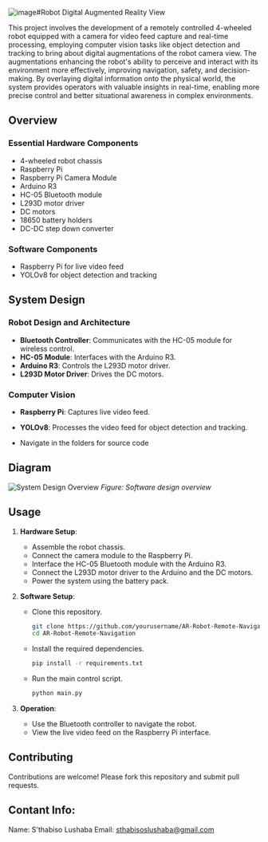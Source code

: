 ![image](https://github.com/LSHSTH002-git/Robot-Digital-Augmented-Reality-View-/assets/88942864/afd67bc6-f217-450d-a6b4-9a8806f47dcb)#Robot Digital Augmented Reality View

This project involves the development of a remotely controlled 4-wheeled robot equipped with a camera for video feed capture and real-time processing, employing computer vision tasks like object detection and tracking to bring about digital augmentations of the robot camera view. The augmentations enhancing the robot's ability to perceive and interact with its environment more effectively, improving navigation, safety, and decision-making. By overlaying digital information onto the physical world, the system provides operators with valuable insights in real-time, enabling more precise control and better situational awareness in complex environments.

## Overview

### Essential Hardware Components
- 4-wheeled robot chassis
- Raspberry Pi
- Raspberry Pi Camera Module
- Arduino R3
- HC-05 Bluetooth module
- L293D motor driver
- DC motors
- 18650 battery holders
- DC-DC step down converter

### Software Components
- Raspberry Pi for live video feed
- YOLOv8 for object detection and tracking

## System Design

### Robot Design and Architecture
- **Bluetooth Controller**: Communicates with the HC-05 module for wireless control.
- **HC-05 Module**: Interfaces with the Arduino R3.
- **Arduino R3**: Controls the L293D motor driver.
- **L293D Motor Driver**: Drives the DC motors.

### Computer Vision
- **Raspberry Pi**: Captures live video feed.
- **YOLOv8**: Processes the video feed for object detection and tracking.

- Navigate in the folders for source code

## Diagram
![System Design Overview](path/to/diagram.png)
*Figure: Software design overview*

## Usage

1. **Hardware Setup**:
   - Assemble the robot chassis.
   - Connect the camera module to the Raspberry Pi.
   - Interface the HC-05 Bluetooth module with the Arduino R3.
   - Connect the L293D motor driver to the Arduino and the DC motors.
   - Power the system using the battery pack.

2. **Software Setup**:
   - Clone this repository.
     ```sh
     git clone https://github.com/yourusername/AR-Robot-Remote-Navigation.git
     cd AR-Robot-Remote-Navigation
     ```
   - Install the required dependencies.
     ```sh
     pip install -r requirements.txt
     ```
   - Run the main control script.
     ```sh
     python main.py
     ```

3. **Operation**:
   - Use the Bluetooth controller to navigate the robot.
   - View the live video feed on the Raspberry Pi interface.

## Contributing

Contributions are welcome! Please fork this repository and submit pull requests.

## Contant Info:
Name: S'thabiso Lushaba
Email: sthabisoslushaba@gmail.com
